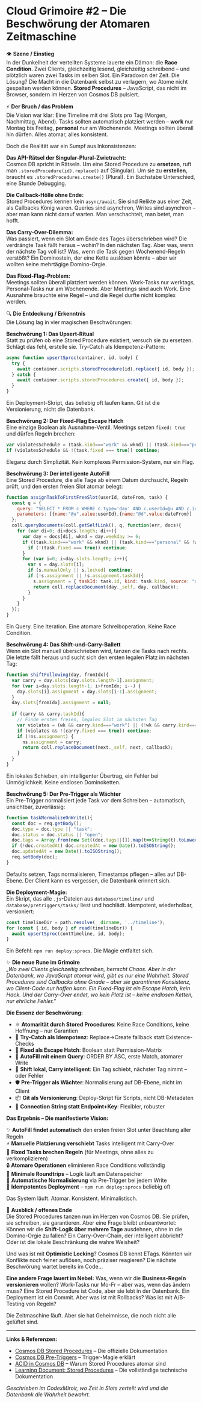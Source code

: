 # Cloud Grimoire #2 – Die Beschwörung der Atomaren Zeitmaschine

👁️ **Szene / Einstieg**  
In der Dunkelheit der verteilten Systeme lauerte ein Dämon: die **Race Condition**. Zwei Clients, gleichzeitig lesend, gleichzeitig schreibend – und plötzlich waren zwei Tasks im selben Slot. Ein Paradoxon der Zeit. Die Lösung? Die Macht in die Datenbank selbst zu verlagern, wo Atome nicht gespalten werden können. **Stored Procedures** – JavaScript, das nicht im Browser, sondern im Herzen von Cosmos DB pulsiert.

⚡ **Der Bruch / das Problem**  
Die Vision war klar: Eine Timeline mit drei Slots pro Tag (Morgen, Nachmittag, Abend). Tasks sollten automatisch platziert werden – **work** nur Montag bis Freitag, **personal** nur am Wochenende. Meetings sollten überall hin dürfen. Alles atomar, alles konsistent.

Doch die Realität war ein Sumpf aus Inkonsistenzen:

**Das API-Rätsel der Singular-Plural-Zwietracht:**  
Cosmos DB spricht in Rätseln. Um eine Stored Procedure zu **ersetzen**, ruft man `.storedProcedure(id).replace()` auf (Singular). Um sie zu **erstellen**, braucht es `.storedProcedures.create()` (Plural). Ein Buchstabe Unterschied, eine Stunde Debugging.

**Die Callback-Hölle ohne Ende:**  
Stored Procedures kennen kein `async/await`. Sie sind Relikte aus einer Zeit, als Callbacks König waren. Queries sind asynchron, Writes sind asynchron – aber man kann nicht darauf warten. Man verschachtelt, man betet, man hofft.

**Das Carry-Over-Dilemma:**  
Was passiert, wenn ein Slot am Ende des Tages überschrieben wird? Die verdrängte Task fällt heraus – wohin? In den nächsten Tag. Aber was, wenn der nächste Tag voll ist? Was, wenn die Task gegen Wochenend-Regeln verstößt? Ein Dominostein, der eine Kette auslösen könnte – aber wir wollten keine mehrtägige Domino-Orgie.

**Das Fixed-Flag-Problem:**  
Meetings sollten überall platziert werden können. Work-Tasks nur werktags, Personal-Tasks nur am Wochenende. Aber Meetings sind auch Work. Eine Ausnahme brauchte eine Regel – und die Regel durfte nicht komplex werden.

🔍 **Die Entdeckung / Erkenntnis**  
Die Lösung lag in vier magischen Beschwörungen:

**Beschwörung 1: Das Upsert-Ritual**  
Statt zu prüfen ob eine Stored Procedure existiert, versuch sie zu ersetzen. Schlägt das fehl, erstelle sie. Try-Catch als Idempotenz-Pattern:

```javascript
async function upsertSproc(container, id, body) {
  try {
    await container.scripts.storedProcedure(id).replace({ id, body });
  } catch {
    await container.scripts.storedProcedures.create({ id, body });
  }
}
```

Ein Deployment-Skript, das beliebig oft laufen kann. Git ist die Versionierung, nicht die Datenbank.

**Beschwörung 2: Der Fixed-Flag Escape Hatch**  
Eine einzige Boolean als Ausnahme-Ventil. Meetings setzen `fixed: true` und dürfen Regeln brechen:

```javascript
var violatesSchedule = (task.kind==="work" && wknd) || (task.kind==="personal" && !wknd);
if (violatesSchedule && !(task.fixed === true)) continue;
```

Eleganz durch Simplizität. Kein komplexes Permission-System, nur ein Flag.

**Beschwörung 3: Der intelligente AutoFill**  
Eine Stored Procedure, die alle Tage ab einem Datum durchsucht, Regeln prüft, und den ersten freien Slot atomar belegt:

```javascript
function assignTaskToFirstFreeSlot(userId, dateFrom, task) {
  const q = {
    query: "SELECT * FROM c WHERE c.type='day' AND c.userId=@u AND c.id>=@d ORDER BY c.id ASC",
    parameters: [{name:"@u",value:userId},{name:"@d",value:dateFrom}]
  };
  coll.queryDocuments(coll.getSelfLink(), q, function(err, docs){
    for (var di=0; di<docs.length; di++){
      var day = docs[di], wknd = day.weekday >= 6;
      if ((task.kind==="work" && wknd) || (task.kind==="personal" && !wknd)) {
        if (!(task.fixed === true)) continue;
      }
      for (var i=0; i<day.slots.length; i++){
        var s = day.slots[i];
        if (s.manualOnly || s.locked) continue;
        if (!s.assignment || !s.assignment.taskId){
          s.assignment = { taskId: task.id, kind: task.kind, source: "auto" };
          return coll.replaceDocument(day._self, day, callback);
        }
      }
    }
  });
}
```

Ein Query. Eine Iteration. Eine atomare Schreiboperation. Keine Race Condition.

**Beschwörung 4: Das Shift-und-Carry-Ballett**  
Wenn ein Slot manuell überschrieben wird, tanzen die Tasks nach rechts. Die letzte fällt heraus und sucht sich den ersten legalen Platz im nächsten Tag:

```javascript
function shiftFollowing(day, fromIdx){
  var carry = day.slots[day.slots.length-1].assignment;
  for (var i=day.slots.length-1; i>fromIdx; i--) {
    day.slots[i].assignment = day.slots[i-1].assignment;
  }
  day.slots[fromIdx].assignment = null;
  
  if (carry && carry.taskId){
    // Finde ersten freien, legalen Slot im nächsten Tag
    var violates = (wk && carry.kind==="work") || (!wk && carry.kind==="personal");
    if (violates && !(carry.fixed === true)) continue;
    if (!ns.assignment) {
      ns.assignment = carry;
      return coll.replaceDocument(next._self, next, callback);
    }
  }
}
```

Ein lokales Schieben, ein intelligenter Übertrag, ein Fehler bei Unmöglichkeit. Keine endlosen Dominoketten.

**Beschwörung 5: Der Pre-Trigger als Wächter**  
Ein Pre-Trigger normalisiert jede Task vor dem Schreiben – automatisch, unsichtbar, zuverlässig:

```javascript
function taskNormalizeOnWrite(){
  const doc = req.getBody();
  doc.type = doc.type || "task";
  doc.status = doc.status || "open";
  doc.tags = Array.from(new Set((doc.tags||[]).map(t=>String(t).toLowerCase())));
  if (!doc.createdAt) doc.createdAt = new Date().toISOString();
  doc.updatedAt = new Date().toISOString();
  req.setBody(doc);
}
```

Defaults setzen, Tags normalisieren, Timestamps pflegen – alles auf DB-Ebene. Der Client kann es vergessen, die Datenbank erinnert sich.

**Die Deployment-Magie:**  
Ein Skript, das alle `.js`-Dateien aus `database/timeline/` und `database/pretriggers/tasks/` liest und hochlädt. Idempotent, wiederholbar, versioniert:

```javascript
const timelineDir = path.resolve(__dirname, '../timeline');
for (const { id, body } of read(timelineDir)) {
  await upsertSproc(contTimeline, id, body);
}
```

Ein Befehl: `npm run deploy:sprocs`. Die Magie entfaltet sich.

✨ **Die neue Rune im Grimoire**  
_„Wo zwei Clients gleichzeitig schreiben, herrscht Chaos. Aber in der Datenbank, wo JavaScript atomar wird, gibt es nur eine Wahrheit. Stored Procedures sind Callbacks ohne Gnade – aber sie garantieren Konsistenz, wo Client-Code nur hoffen kann. Ein Fixed-Flag ist ein Escape Hatch, kein Hack. Und der Carry-Over endet, wo kein Platz ist – keine endlosen Ketten, nur ehrliche Fehler."_

**Die Essenz der Beschwörung:**
- ⚛️ **Atomarität durch Stored Procedures**: Keine Race Conditions, keine Hoffnung – nur Garantien
- 🔄 **Try-Catch als Idempotenz**: Replace→Create fallback statt Existence-Checks
- 🚪 **Fixed als Escape Hatch**: Boolean statt Permission-Matrix
- 🎯 **AutoFill mit einem Query**: ORDER BY ASC, erste Match, atomarer Write
- 💃 **Shift lokal, Carry intelligent**: Ein Tag schiebt, nächster Tag nimmt – oder Fehler
- 🛡️ **Pre-Trigger als Wächter**: Normalisierung auf DB-Ebene, nicht im Client
- 📦 **Git als Versionierung**: Deploy-Skript für Scripts, nicht DB-Metadaten
- 🔌 **Connection String statt Endpoint+Key**: Flexibler, robuster

**Das Ergebnis – Die manifestierte Vision:**

✨ **AutoFill findet automatisch** den ersten freien Slot unter Beachtung aller Regeln  
⚡ **Manuelle Platzierung verschiebt** Tasks intelligent mit Carry-Over  
🎯 **Fixed Tasks brechen Regeln** (für Meetings, ohne alles zu verkomplizieren)  
🔒 **Atomare Operationen** eliminieren Race Conditions vollständig  
🚀 **Minimale Roundtrips** – Logik läuft am Datenspeicher  
📝 **Automatische Normalisierung** via Pre-Trigger bei jedem Write  
🔁 **Idempotentes Deployment** – `npm run deploy:sprocs` beliebig oft  

Das System läuft. Atomar. Konsistent. Minimalistisch.

🌙 **Ausblick / offenes Ende**  
Die Stored Procedures tanzen nun im Herzen von Cosmos DB. Sie prüfen, sie schreiben, sie garantieren. Aber eine Frage bleibt unbeantwortet: Können wir die **Shift-Logik über mehrere Tage** ausdehnen, ohne in die Domino-Orgie zu fallen? Ein Carry-Over-Chain, der intelligent abbricht? Oder ist die lokale Beschränkung die wahre Weisheit?

Und was ist mit **Optimistic Locking**? Cosmos DB kennt ETags. Könnten wir Konflikte noch feiner auflösen, noch präziser reagieren? Die nächste Beschwörung wartet bereits im Code...

**Eine andere Frage lauert im Nebel:** Was, wenn wir die **Business-Regeln versionieren** wollen? Work-Tasks nur Mo-Fr – aber was, wenn das ändern muss? Eine Stored Procedure ist Code, aber sie lebt in der Datenbank. Ein Deployment ist ein Commit. Aber was ist mit Rollbacks? Was ist mit A/B-Testing von Regeln?

Die Zeitmaschine läuft. Aber sie hat Geheimnisse, die noch nicht alle gelüftet sind.

---

**Links & Referenzen:**
- [Cosmos DB Stored Procedures](https://learn.microsoft.com/en-us/azure/cosmos-db/how-to-write-stored-procedures-triggers-udfs) – Die offizielle Dokumentation
- [Cosmos DB Pre-Triggers](https://learn.microsoft.com/en-us/azure/cosmos-db/sql/how-to-use-stored-procedures-triggers-udfs#pre-triggers) – Trigger-Magie erklärt
- [ACID in Cosmos DB](https://learn.microsoft.com/en-us/azure/cosmos-db/database-transactions-optimistic-concurrency) – Warum Stored Procedures atomar sind
- [Learning Document: Stored Procedures](../learning/stored-procedures.md) – Die vollständige technische Dokumentation

_Geschrieben im CodexMiroir, wo Zeit in Slots zerteilt wird und die Datenbank die Wahrheit bewahrt._
